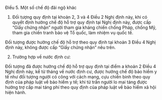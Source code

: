 Điều 5. Một số chế độ đãi ngộ khác

1. Đối tượng quy định tại khoản 2, 3 và 4 Điều 2 Nghị định này, khi có quyết định hưởng chế độ hỗ trợ quy định tại Nghị định này, được cấp “Giấy chứng nhận” người tham gia kháng chiến chống Pháp, chống Mỹ, tham gia chiến tranh bảo vệ Tổ quốc, làm nhiệm vụ quốc tế.

Đối tượng được hưởng chế độ hỗ trợ theo quy định tại khoản 3 Điều 4 Nghị định này, không được cấp “Giấy chứng nhận” nêu trên.

2. Trường hợp về nước định cư:

Đối tượng đã được hưởng chế độ hỗ trợ quy định tại điểm a khoản 2 Điều 4 Nghị định này, kể từ tháng về nước định cư, được hưởng chế độ bảo hiểm y tế như đối tượng người có công với cách mạng, cựu chiến binh theo quy định của pháp luật về bảo hiểm y tế; khi từ trần người lo mai táng được hưởng trợ cấp mai táng phí theo quy định của pháp luật về bảo hiểm xã hội hiện hành.